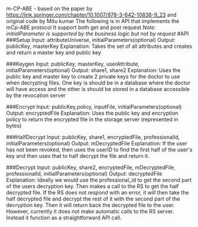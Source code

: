 m-CP-ABE - based on the paper by https://link.springer.com/chapter/10.1007/978-3-642-10838-9_23 and original code by 
Mitu kumar
The following is in API that implements the mCp-ABE protocol 
It support both get and post request
*Note: initialParameter is supported by the business logic but not by request*
#API
###Setup
Input: attributeUniverse, initialParameters(optional)
Output: publicKey, masterKey
Explanation: Takes the set of all attributes and creates and return a master key and public key

###Keygen
Input: publicKey, masterKey, userAttribute, initialParameters(optional)
Output: share1, share2
Explanation: Uses the public key and master key to create 2 private keys for the doctor to use when decrypting files. One key is should be in a database where the doctor will have access and the other is should be stored in a database accessible by the revocation server

###Encrypt
Input: publicKey,policy, inputFile, initialParameters(optional)
Output: encryptedFile
Explanation: Uses the public key and encryption policy to return the encrypted file in the storage server (represented in bytes)

###HalfDecrypt
Input: publicKey, share1, encryptedFile, professionalId, initialParameters(optional)
Output: mDecryptedFile
Explanation: If the user has not been revoked, then uses the userID to find the first half of the user's key and then uses that to half decrypt the file and return it.

###Decrypt
Input: publicKey, share2, encryptedFile, mDecryptedFile, professionalId, initialParameters(optional)
Output: decryptedFile
Explanation: Ideally we would use the professional_id to get the second part of the users decryption key. 
Then makes a call to the RS to get the half decrypted file. 
If the RS does not respond with an error, it will then take the half decrypted file and 
decrypt the rest of it with the second part of the decryption key. Then it will return back the decrypted file to the user.
However, currently it does not make automatic calls to the RS server. Instead it function as a straightforward API call.


